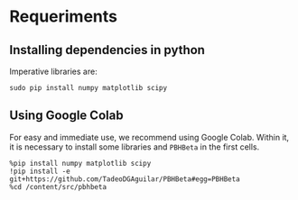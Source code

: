 # Requeriments

## Installing dependencies in python

Imperative libraries are:

```{block-code}
sudo pip install numpy matplotlib scipy
```

## Using Google Colab

For easy and immediate use, we recommend using Google Colab. Within it, it is necessary to install some libraries and `PBHBeta` in the first cells.

```{code}
%pip install numpy matplotlib scipy
!pip install -e git+https://github.com/TadeoDGAguilar/PBHBeta#egg=PBHBeta
%cd /content/src/pbhbeta
```

